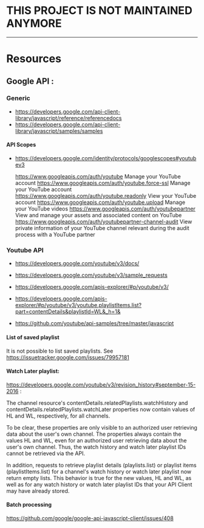 # THIS PROJECT IS NOT MAINTAINED ANYMORE

---

# Resources

## Google API :
 
### Generic 
 
- https://developers.google.com/api-client-library/javascript/reference/referencedocs
- https://developers.google.com/api-client-library/javascript/samples/samples

#### API Scopes

- https://developers.google.com/identity/protocols/googlescopes#youtubev3

    https://www.googleapis.com/auth/youtube	Manage your YouTube account
    https://www.googleapis.com/auth/youtube.force-ssl	Manage your YouTube account
    https://www.googleapis.com/auth/youtube.readonly	View your YouTube account
    https://www.googleapis.com/auth/youtube.upload	Manage your YouTube videos
    https://www.googleapis.com/auth/youtubepartner	View and manage your assets and associated content on YouTube
    https://www.googleapis.com/auth/youtubepartner-channel-audit	View private information of your YouTube channel relevant during the audit process with a YouTube partner

### Youtube API

- https://developers.google.com/youtube/v3/docs/
- https://developers.google.com/youtube/v3/sample_requests
- https://developers.google.com/apis-explorer/#p/youtube/v3/
- https://developers.google.com/apis-explorer/#p/youtube/v3/youtube.playlistItems.list?part=contentDetails&playlistId=WL&_h=1&

- https://github.com/youtube/api-samples/tree/master/javascript

#### List of saved playlist

It is not possible to list saved playlists. See https://issuetracker.google.com/issues/79957181


#### Watch Later playlist:


https://developers.google.com/youtube/v3/revision_history#september-15-2016 :
 
The channel resource's contentDetails.relatedPlaylists.watchHistory and contentDetails.relatedPlaylists.watchLater 
properties now contain values of HL and WL, respectively, for all channels.

To be clear, these properties are only visible to an authorized user retrieving data about the user's own channel. 
The properties always contain the values HL and WL, even for an authorized user retrieving data about the user's own channel. 
Thus, the watch history and watch later playlist IDs cannot be retrieved via the API.

In addition, requests to retrieve playlist details (playlists.list) or playlist items (playlistItems.list) for a 
channel's watch history or watch later playlist now return empty lists. This behavior is true for the new values, HL and WL,
 as well as for any watch history or watch later playlist IDs that your API Client may have already stored. 
 
#### Batch processing

https://github.com/google/google-api-javascript-client/issues/408

